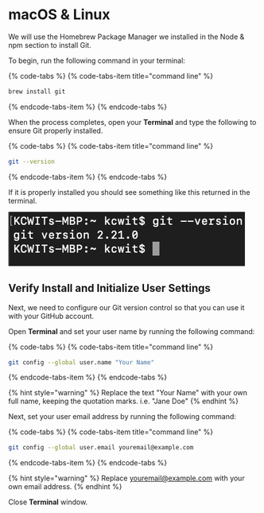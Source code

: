 # macOS & Linux

We will use the Homebrew Package Manager we installed in the Node & npm section to install Git.

To begin, run the following command in your terminal:

{% code-tabs %}
{% code-tabs-item title="command line" %}
```bash
brew install git
```
{% endcode-tabs-item %}
{% endcode-tabs %}

When the process completes, open your **Terminal** and type the following to ensure Git properly installed.

{% code-tabs %}
{% code-tabs-item title="command line" %}
```bash
git --version
```
{% endcode-tabs-item %}
{% endcode-tabs %}

If it is properly installed you should see something like this returned in the terminal.

![git version successful output](../.gitbook/assets/git-version.png)


## Verify Install and Initialize User Settings

Next, we need to configure our Git version control so that you can use it with your GitHub account.

Open **Terminal** and set your user name by running the following command:

{% code-tabs %}
{% code-tabs-item title="command line" %}
```bash
git config --global user.name "Your Name"
```
{% endcode-tabs-item %}
{% endcode-tabs %}

{% hint style="warning" %}
Replace the text "Your Name" with your own full name, keeping the quotation marks. i.e. "Jane Doe"
{% endhint %}

Next, set your user email address by running the following command:

{% code-tabs %}
{% code-tabs-item title="command line" %}
```bash
git config --global user.email youremail@example.com
```
{% endcode-tabs-item %}
{% endcode-tabs %}

{% hint style="warning" %}
Replace youremail@example.com with your own email address.
{% endhint %}

Close **Terminal** window.

